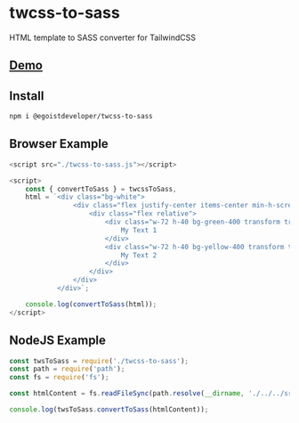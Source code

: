 # twcss-to-sass
HTML template to SASS converter for TailwindCSS

## **[Demo](https://egoistdeveloper.github.io/twcss-to-sass/)**

## Install 
```bash
npm i @egoistdeveloper/twcss-to-sass
```

## Browser Example

```javascript
<script src="./twcss-to-sass.js"></script>

<script>
    const { convertToSass } = twcssToSass,
    html = `<div class="bg-white">
                <div class="flex justify-center items-center min-h-screen min-w-full">
                    <div class="flex relative">
                        <div class="w-72 h-40 bg-green-400 transform transition-all skew-x-12 -skew-y-12 absolute rounded-lg">
                            My Text 1
                        </div>
                        <div class="w-72 h-40 bg-yellow-400 transform transition-all skew-x-12 -skew-y-12 absolute -top-4 -left-4 rounded-lg">
                            My Text 2
                        </div>
                    </div>
                </div>
            </div>`;

    console.log(convertToSass(html));
</script>
```

## NodeJS Example

```javascript
const twsToSass = require('./twcss-to-sass');
const path = require('path');
const fs = require('fs');

const htmlContent = fs.readFileSync(path.resolve(__dirname, './../../src/data/mock3.html'), 'UTF-8');

console.log(twsToSass.convertToSass(htmlContent));

```